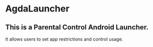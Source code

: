 # AgdaLauncher

## This is a Parental Control Android Launcher.
It allows users to set app restrictions and control usage.
